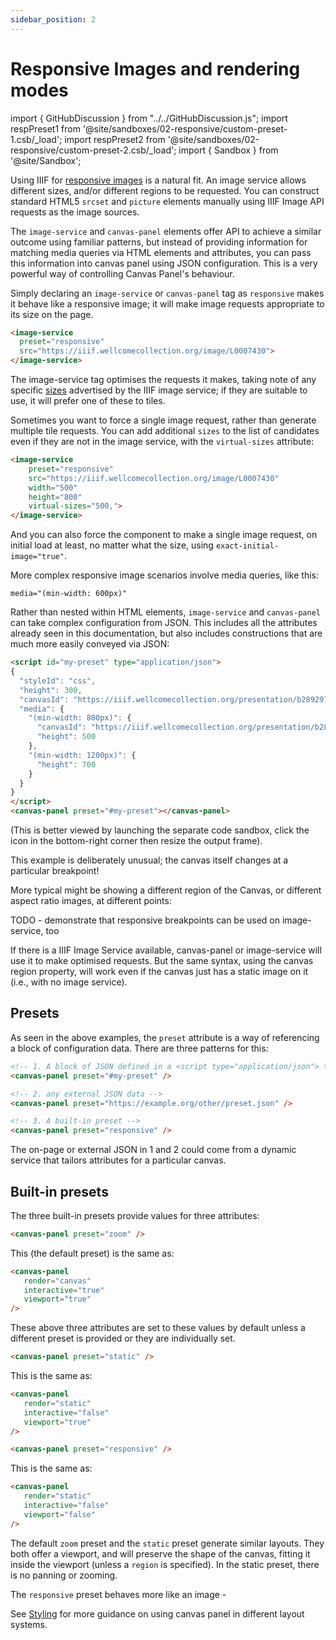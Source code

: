 ```yaml
---
sidebar_position: 2
---
```


# Responsive Images and rendering modes

import { GitHubDiscussion } from "../../GitHubDiscussion.js";
import respPreset1 from '@site/sandboxes/02-responsive/custom-preset-1.csb/_load';
import respPreset2 from '@site/sandboxes/02-responsive/custom-preset-2.csb/_load';
import { Sandbox } from '@site/Sandbox';


Using IIIF for [responsive images](https://developer.mozilla.org/en-US/docs/Learn/HTML/Multimedia_and_embedding/Responsive_images) is a natural fit. An image service allows different sizes, and/or different regions to be requested. You can construct standard HTML5 `srcset` and `picture` elements manually using IIIF Image API requests as the image sources.

The `image-service` and `canvas-panel` elements offer API to achieve a similar outcome using familiar patterns, but instead of providing information for matching media queries via HTML elements and attributes, you can pass this information into canvas panel using JSON configuration. This is a very powerful way of controlling Canvas Panel's behaviour.

Simply declaring an `image-service` or `canvas-panel` tag as `responsive` makes it behave like a responsive image; it will make image requests appropriate to its size on the page.

```html
<image-service 
  preset="responsive"
  src="https://iiif.wellcomecollection.org/image/L0007430">
</image-service>
```

<image-service 
  preset="responsive"
  src="https://iiif.wellcomecollection.org/image/L0007430">
</image-service>

The image-service tag optimises the requests it makes, taking note of any specific [sizes](https://iiif.io/api/image/3.0/#53-sizes) advertised by the IIIF image service; if they are suitable to use, it will prefer one of these to tiles.

Sometimes you want to force a single image request, rather than generate multiple tile requests. You can add additional `sizes` to the list of candidates even if they are not in the image service, with the `virtual-sizes` attribute:


```html
<image-service 
    preset="responsive"
    src="https://iiif.wellcomecollection.org/image/L0007430" 
    width="500"
    height="800"
    virtual-sizes="500,">
</image-service>
```

<image-service 
  preset="responsive"
  src="https://iiif.wellcomecollection.org/image/L0007430" 
  width="500"
  height="800"
  virtual-sizes="500,">
</image-service>

And you can also force the component to make a single image request, on initial load at least, no matter what the size, using `exact-initial-image="true"`.


More complex responsive image scenarios involve media queries, like this:

`media="(min-width: 600px)"`

Rather than nested within HTML elements, `image-service` and `canvas-panel` can take complex configuration from JSON. This includes all the attributes already seen in this documentation, but also includes constructions that are much more easily conveyed via JSON:

```html
<script id="my-preset" type="application/json">
{
  "styleId": "css",
  "height": 300,
  "canvasId": "https://iiif.wellcomecollection.org/presentation/b28929780/canvases/b28929780_0006.jp2",
  "media": {
    "(min-width: 800px)": {
      "canvasId": "https://iiif.wellcomecollection.org/presentation/b28929780/canvases/b28929780_0004.jp2", 
      "height": 500
    },
    "(min-width: 1200px)": {
      "height": 700
    }
  }
}
</script>
<canvas-panel preset="#my-preset"></canvas-panel>
```

<Sandbox project={respPreset1} />

(This is better viewed by launching the separate code sandbox, click the icon in the bottom-right corner then resize the output frame).

This example is deliberately unusual; the canvas itself changes at a particular breakpoint!

More typical might be showing a different region of the Canvas, or different aspect ratio images, at different points:

<Sandbox project={respPreset2} />

TODO - demonstrate that responsive breakpoints can be used on image-service, too

If there is a IIIF Image Service available, canvas-panel or image-service will use it to make optimised requests. But the same syntax, using the canvas region property, will work even if the canvas just has a static image on it (i.e., with no image service).


## Presets

As seen in the above examples, the `preset` attribute is a way of referencing a block of configuration data. There are three patterns for this:


```html
<!-- 1. A block of JSON defined in a <script type="application/json"> tag with the same id -->
<canvas-panel preset="#my-preset" />

<!-- 2. any external JSON data -->
<canvas-panel preset="https://example.org/other/preset.json" />

<!-- 3. A built-in preset -->
<canvas-panel preset="responsive" />
```

The on-page or external JSON in 1 and 2 could come from a dynamic service that tailors attributes for a particular canvas.

## Built-in presets

The three built-in presets provide values for three attributes:

```html
<canvas-panel preset="zoom" />
```

This (the default preset) is the same as:

```html
<canvas-panel 
   render="canvas"
   interactive="true"
   viewport="true"
/>
```

These above three attributes are set to these values by default unless a different preset is provided or they are individually set.

```html
<canvas-panel preset="static" />
```

This is the same as:

```html
<canvas-panel 
   render="static"
   interactive="false"
   viewport="true"
/>
```

```html
<canvas-panel preset="responsive" />
```

This is the same as:

```html
<canvas-panel 
   render="static"
   interactive="false"
   viewport="false"
/>
```

The default `zoom` preset and the `static` preset generate similar layouts. They both offer a viewport, and will preserve the shape of the canvas, fitting it inside the viewport (unless a `region` is specified). In the static preset, there is no panning or zooming.

The `responsive` preset behaves more like an image - 

See [Styling](styling) for more guidance on using canvas panel in different layout systems.


<GitHubDiscussion ghid="2" />